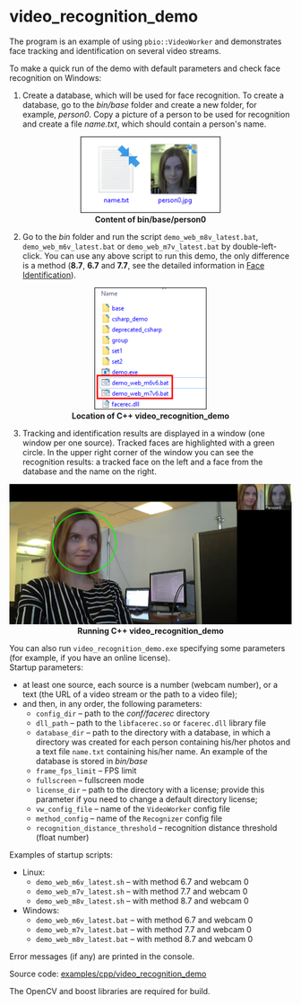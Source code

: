 # video_recognition_demo

The program is an example of using `pbio::VideoWorker` and demonstrates face tracking and identification on several video streams.

To make a quick run of the demo with default parameters and check face recognition on Windows:

1. Create a database, which will be used for face recognition. To create a database, go to the *bin/base* folder and create a new folder, for example, *person0*. Copy a picture of a person to be used for recognition and create a file *name.txt*, which should contain a person's name.

<p align="center">
<img width="250" src="../../img/video_rec_base_folder.png"><br>
<b>Content of bin/base/person0</b>
</p>

2. Go to the *bin* folder and run the script `demo_web_m8v_latest.bat`, `demo_web_m6v_latest.bat` or `demo_web_m7v_latest.bat` by double-left-click. You can use any above script to run this demo, the only difference is a method (**8.7**, **6.7** and **7.7**, see the detailed information in [Face Identification](../../development/face_identification.md)).

<p align="center">
<img width="200" src="../../img/cpp_video_recognition.png"><br>
<b>Location of C++ video_recognition_demo</b>
</p>

3. Tracking and identification results are displayed in a window (one window per one source). Tracked faces are highlighted with a green circle. In the upper right corner of the window you can see the recognition results: a tracked face on the left and a face from the database and the name on the right.

<p align="center">
<img width="700" src="../../img/video_rec_demo_result.png"><br>
<b>Running C++ video_recognition_demo</b>
</p>

You can also run `video_recognition_demo.exe` specifying some parameters (for example, if you have an online license).  
Startup parameters:

* at least one source, each source is a number (webcam number), or a text (the URL of a video stream or the path to a video file);
* and then, in any order, the following parameters:
    * `config_dir` – path to the *conf/facerec* directory
    * `dll_path` – path to the `libfacerec.so` or `facerec.dll` library file
    * `database_dir` – path to the directory with a database, in which a directory was created for each person containing his/her photos and a text file `name.txt` containing his/her name. An example of the database is stored in *bin/base*
    * `frame_fps_limit` – FPS limit
    * `fullscreen` – fullscreen mode
    * `license_dir` – path to the directory with a license; provide this parameter if you need to change a default directory license;
    * `vw_config_file` – name of the `VideoWorker` config file
    * `method_config` – name of the `Recognizer` config file
    * `recognition_distance_threshold` – recognition distance threshold (float number)

Examples of startup scripts:

* Linux:
    * `demo_web_m6v_latest.sh` – with method 6.7 and webcam 0
    * `demo_web_m7v_latest.sh` – with method 7.7 and webcam 0
    * `demo_web_m8v_latest.sh` – with method 8.7 and webcam 0
* Windows:
    * `demo_web_m6v_latest.bat` – with method 6.7 and webcam 0
    * `demo_web_m7v_latest.bat` – with method 7.7 and webcam 0
    * `demo_web_m8v_latest.bat` – with method 8.7 and webcam 0

Error messages (if any) are printed in the console.

Source code: [examples/cpp/video_recognition_demo](../../../examples/cpp/video_recognition_demo)

The OpenCV and boost libraries are required for build.
